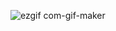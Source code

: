 ![ezgif com-gif-maker](https://user-images.githubusercontent.com/66939062/104810962-281a2f80-581e-11eb-9a4e-50b081585327.gif)
